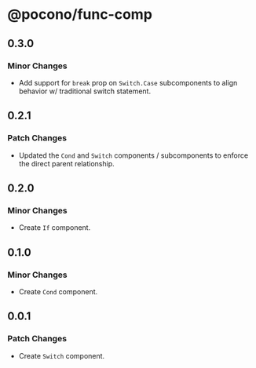 # @pocono/func-comp

## 0.3.0

### Minor Changes

-   Add support for `break` prop on `Switch.Case` subcomponents to align behavior w/ traditional switch statement.

## 0.2.1

### Patch Changes

-   Updated the `Cond` and `Switch` components / subcomponents to enforce the direct parent relationship.

## 0.2.0

### Minor Changes

-   Create `If` component.

## 0.1.0

### Minor Changes

-   Create `Cond` component.

## 0.0.1

### Patch Changes

-   Create `Switch` component.
